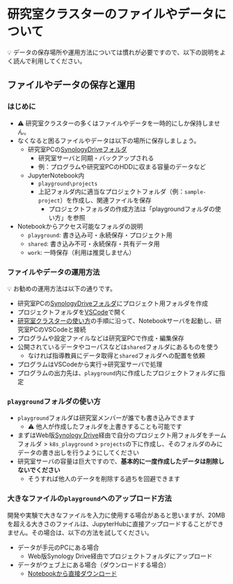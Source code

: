 # 研究室クラスターのファイルやデータについて

:bulb: データの保存場所や運用方法については慣れが必要ですので、以下の説明をよく読んで利用してください。

## ファイルやデータの保存と運用

### はじめに

- :warning: 研究室クラスターの多くはファイルやデータを一時的にしか保持しません。
- なくなると困るファイルやデータは以下の場所に保存しましょう。
  - 研究室PCの[SynologyDriveフォルダ](../pc-synologydrive.md)
    - 研究室サーバと同期・バックアップされる
    - 例：プログラムや研究室PCのHDDに収まる容量のデータなど
  - JupyterNotebook内
    - `playground\projects`
    - 上記フォルダ内に適当なプロジェクトフォルダ（例：`sample-project`）を作成し、関連ファイルを保存
      - プロジェクトフォルダの作成方法は「playgroundフォルダの使い方」を参照
- Notebookからアクセス可能なフォルダの説明
  - `playground`: 書き込み可・永続保存・プロジェクト用
  - `shared`: 書き込み不可・永続保存・共有データ用
  - `work`: 一時保存（利用は推奨しません）

### ファイルやデータの運用方法

:bulb: お勧めの運用方法は以下の通りです。

- 研究室PCの[SynologyDriveフォルダ](../pc-synologydrive.md)にプロジェクト用フォルダを作成
- プロジェクトフォルダを[VSCode](../pc-vscode.md)で開く
- [研究室クラスターの使い方](README.md)の手順に沿って、Notebookサーバを起動し、研究室PCのVSCodeと接続
- プログラムや設定ファイルなどは研究室PCで作成・編集保存
- 公開されているデータやコーパスなどは`shared`フォルダにあるものを使う
  - なければ指導教員にデータ取得と`shared`フォルダへの配置を依頼
- プログラムはVSCodeから実行→研究室サーバで処理
- プログラムの出力先は、`playground`内に作成したプロジェクトフォルダに指定

### `playground`フォルダの使い方

- `playground`フォルダは研究室メンバーが誰でも書き込みできます
  - :warning: 他人が作成したフォルダを上書きすることも可能です
- まずはWeb版[Synology Drive](http://isr9.slis.tsukuba.ac.jp:5000/?launchApp=SYNO.SDS.Drive.Application)経由で自分のプロジェクト用フォルダをチームフォルダ > `k8s_playground` > `projects`の下に作成し、そのフォルダのみにデータの書き出しを行うようにしてください
- 研究室サーバの容量は巨大ですので、**基本的に一度作成したデータは削除しないでください**
  - そうすれば他人のデータを削除する過ちを回避できます

### 大きなファイルの`playground`へのアップロード方法

開発や実験で大きなファイルを入力に使用する場合があると思いますが、20MBを超える大きさのファイルは、JupyterHubに直接アップロードすることができません。その場合は、以下の方法を試してください。

- データが手元のPCにある場合
  - Web版Synology Drive経由でプロジェクトフォルダにアップロード
- データがウェブ上にある場合（ダウンロードする場合）
  - [Notebookから直接ダウンロード](k8s/k8s-linux-commands.md)
